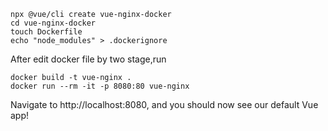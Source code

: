     npx @vue/cli create vue-nginx-docker
    cd vue-nginx-docker
    touch Dockerfile
    echo "node_modules" > .dockerignore

After edit docker file by two stage,run

    docker build -t vue-nginx .
    docker run --rm -it -p 8080:80 vue-nginx

Navigate to http://localhost:8080, and you should now see our default Vue app!